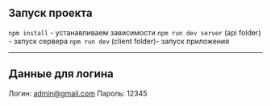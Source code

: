## Запуск проекта

`npm install` - устанавливаем зависимости
`npm run dev server` (api folder) - запуск сервера
`npm run dev` (client folder)- запуск приложения

---

## Данные для логина

Логин: admin@gmail.com
Пароль: 12345
